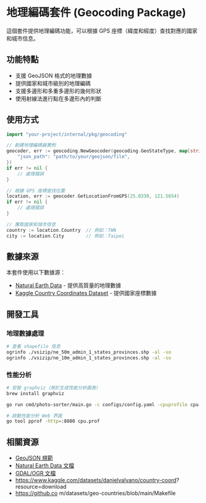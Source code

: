 # 地理編碼套件 (Geocoding Package)

這個套件提供地理編碼功能，可以根據 GPS 座標（緯度和經度）查找對應的國家和城市信息。

## 功能特點

- 支援 GeoJSON 格式的地理數據
- 提供國家和城市級別的地理編碼
- 支援多邊形和多重多邊形的幾何形狀
- 使用射線法進行點在多邊形內的判斷

## 使用方式

```go
import "your-project/internal/pkg/geocoding"

// 創建地理編碼器實例
geocoder, err := geocoding.NewGeocoder(geocoding.GeoStateType, map[string]interface{}{
    "json_path": "path/to/your/geojson/file",
})
if err != nil {
    // 處理錯誤
}

// 根據 GPS 座標查找位置
location, err := geocoder.GetLocationFromGPS(25.0330, 121.5654)
if err != nil {
    // 處理錯誤
}

// 獲取國家和城市信息
country := location.Country  // 例如：TWN
city := location.City        // 例如：Taipei
```

## 數據來源

本套件使用以下數據源：

- [Natural Earth Data](https://www.naturalearthdata.com/) - 提供高質量的地理數據
- [Kaggle Country Coordinates Dataset](https://www.kaggle.com/datasets/danielvalyano/country-coord) - 提供國家座標數據

## 開發工具

### 地理數據處理

```sh
# 查看 shapefile 信息
ogrinfo ./vsizip/ne_50m_admin_1_states_provinces.shp -al -so
ogrinfo ./vsizip/ne_10m_admin_1_states_provinces.shp -al -so
```

### 性能分析

```sh
# 安裝 graphviz（用於生成性能分析圖表）
brew install graphviz

go run cmd/photo-sorter/main.go -c configs/config.yaml -cpuprofile cpu.prof

# 啟動性能分析 Web 界面
go tool pprof -http=:8080 cpu.prof
```

## 相關資源

- [GeoJSON 規範](https://geojson.org/)
- [Natural Earth Data 文檔](https://www.naturalearthdata.com/downloads/)
- [GDAL/OGR 文檔](https://gdal.org/programs/ogrinfo.html)
- https://www.kaggle.com/datasets/danielvalyano/country-coord?
resource=download
- https://github.co m/datasets/geo-countries/blob/main/Makefile
